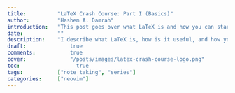 ```yaml
---
title:          "LaTeX Crash Course: Part I (Basics)"
author:       	"Hashem A. Damrah"
introduction: 	"This post goes over what LaTeX is and how you can start using it now"
date:           ""
description:  	"I describe what LaTeX is, how is it useful, and how you can get started right now."
draft: 		 	    true
comments:		    true
cover:			    "/posts/images/latex-crash-course-logo.png"
toc:			      true
tags:         	["note taking", "series"]
categories:   	["neovim"]
---
```


